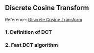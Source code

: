 ## Discrete Cosine Transform

Reference: [Discrete Cosine Transform](http://fourier.eng.hmc.edu/e161/lectures/dct/index.html)

### 1. Definition of DCT

### 2. Fast DCT algorithm

